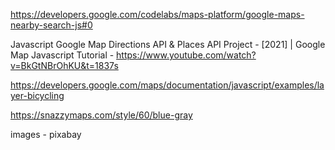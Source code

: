 https://developers.google.com/codelabs/maps-platform/google-maps-nearby-search-js#0

Javascript Google Map Directions API & Places API Project - [2021] | Google Map Javascript Tutorial -
https://www.youtube.com/watch?v=BkGtNBrOhKU&t=1837s

https://developers.google.com/maps/documentation/javascript/examples/layer-bicycling

https://snazzymaps.com/style/60/blue-gray

images - pixabay